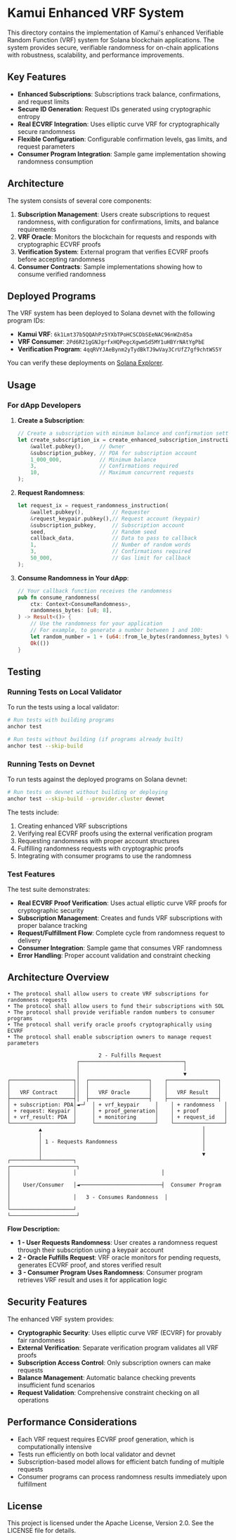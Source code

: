 # Kamui Enhanced VRF System

This directory contains the implementation of Kamui's enhanced Verifiable Random Function (VRF) system for Solana blockchain applications. The system provides secure, verifiable randomness for on-chain applications with robustness, scalability, and performance improvements.

## Key Features

- **Enhanced Subscriptions**: Subscriptions track balance, confirmations, and request limits
- **Secure ID Generation**: Request IDs generated using cryptographic entropy
- **Real ECVRF Integration**: Uses elliptic curve VRF for cryptographically secure randomness
- **Flexible Configuration**: Configurable confirmation levels, gas limits, and request parameters
- **Consumer Program Integration**: Sample game implementation showing randomness consumption

## Architecture

The system consists of several core components:

1. **Subscription Management**: Users create subscriptions to request randomness, with configuration for confirmations, limits, and balance requirements
2. **VRF Oracle**: Monitors the blockchain for requests and responds with cryptographic ECVRF proofs
3. **Verification System**: External program that verifies ECVRF proofs before accepting randomness
4. **Consumer Contracts**: Sample implementations showing how to consume verified randomness

## Deployed Programs

The VRF system has been deployed to Solana devnet with the following program IDs:

- **Kamui VRF**: `6k1Lmt37b5QQAhPz5YXbTPoHCSCDbSEeNAC96nWZn85a`
- **VRF Consumer**: `2Pd6R21gGNJgrfxHQPegcXgwmSd5MY1uHBYrNAtYgPbE`
- **Verification Program**: `4qqRVYJAeBynm2yTydBkTJ9wVay3CrUfZ7gf9chtWS5Y`

You can verify these deployments on [Solana Explorer](https://explorer.solana.com/address/6k1Lmt37b5QQAhPz5YXbTPoHCSCDbSEeNAC96nWZn85a?cluster=devnet).

## Usage

### For dApp Developers

1. **Create a Subscription**:
   ```rust
   // Create a subscription with minimum balance and confirmation settings
   let create_subscription_ix = create_enhanced_subscription_instruction(
       &wallet.pubkey(),     // Owner
       &subscription_pubkey, // PDA for subscription account
       1_000_000,            // Minimum balance
       3,                    // Confirmations required
       10,                   // Maximum concurrent requests
   );
   ```

2. **Request Randomness**:
   ```rust
   let request_ix = request_randomness_instruction(
       &wallet.pubkey(),         // Requester
       &request_keypair.pubkey(),// Request account (keypair)
       &subscription_pubkey,     // Subscription account
       seed,                     // Random seed
       callback_data,            // Data to pass to callback
       1,                        // Number of random words
       3,                        // Confirmations required
       50_000,                   // Gas limit for callback
   );
   ```

3. **Consume Randomness in Your dApp**:
   ```rust
   // Your callback function receives the randomness
   pub fn consume_randomness(
       ctx: Context<ConsumeRandomness>,
       randomness_bytes: [u8; 8],
   ) -> Result<()> {
       // Use the randomness for your application
       // For example, to generate a number between 1 and 100:
       let random_number = 1 + (u64::from_le_bytes(randomness_bytes) % 100);
       Ok(())
   }
   ```

## Testing

### Running Tests on Local Validator

To run the tests using a local validator:

```bash
# Run tests with building programs
anchor test

# Run tests without building (if programs already built)
anchor test --skip-build
```

### Running Tests on Devnet

To run tests against the deployed programs on Solana devnet:

```bash
# Run tests on devnet without building or deploying
anchor test --skip-build --provider.cluster devnet
```

The tests include:
1. Creating enhanced VRF subscriptions
2. Verifying real ECVRF proofs using the external verification program
3. Requesting randomness with proper account structures
4. Fulfilling randomness requests with cryptographic proofs
5. Integrating with consumer programs to use the randomness

### Test Features

The test suite demonstrates:
- **Real ECVRF Proof Verification**: Uses actual elliptic curve VRF proofs for cryptographic security
- **Subscription Management**: Creates and funds VRF subscriptions with proper balance tracking
- **Request/Fulfillment Flow**: Complete cycle from randomness request to delivery
- **Consumer Integration**: Sample game that consumes VRF randomness
- **Error Handling**: Proper account validation and constraint checking

## Architecture Overview

```
• The protocol shall allow users to create VRF subscriptions for randomness requests
• The protocol shall allow users to fund their subscriptions with SOL
• The protocol shall provide verifiable random numbers to consumer programs
• The protocol shall verify oracle proofs cryptographically using ECVRF
• The protocol shall enable subscription owners to manage request parameters

                             2 - Fulfills Request
                      ┌─────────────────────────────────┐
                      │                                 │
                      │                                 ▼
┌────────────────────┐│  ┌───────────────────┐    ┌────────────────┐
│                    ││  │                   │    │                │
│   VRF Contract     ││  │   VRF Oracle      │    │   VRF Result   │
├────────────────────┤│  ├───────────────────┤    ├────────────────┤
│ + subscription: PDA│◄─┘  │ + vrf_keypair     │    │ + randomness   │
│ + request: Keypair │     │ + proof_generation│    │ + proof        │
│ + vrf_result: PDA  │     │ + monitoring      │    │ + request_id   │
└────────────────────┘     └───────────────────┘    └────────────────┘
          ▲                                                   │
          │                                                   │
          │ 1 - Requests Randomness                           │
          │                                                   │
          │                                                   ▼
┌─────────┴──────────┐                           ┌─────────────────────┐
│                    │                           │                     │
│    User/Consumer   │◄──────────────────────────┤  Consumer Program   │
│                    │   3 - Consumes Randomness  │                     │
└────────────────────┘                           └─────────────────────┘
```

**Flow Description:**
- **1 - User Requests Randomness**: User creates a randomness request through their subscription using a keypair account
- **2 - Oracle Fulfills Request**: VRF oracle monitors for pending requests, generates ECVRF proof, and stores verified result
- **3 - Consumer Program Uses Randomness**: Consumer program retrieves VRF result and uses it for application logic

## Security Features

The enhanced VRF system provides:

- **Cryptographic Security**: Uses elliptic curve VRF (ECVRF) for provably fair randomness
- **External Verification**: Separate verification program validates all VRF proofs
- **Subscription Access Control**: Only subscription owners can make requests
- **Balance Management**: Automatic balance checking prevents insufficient fund scenarios
- **Request Validation**: Comprehensive constraint checking on all operations

## Performance Considerations

- Each VRF request requires ECVRF proof generation, which is computationally intensive
- Tests run efficiently on both local validator and devnet
- Subscription-based model allows for efficient batch funding of multiple requests
- Consumer programs can process randomness results immediately upon fulfillment

## License

This project is licensed under the Apache License, Version 2.0. See the LICENSE file for details. 